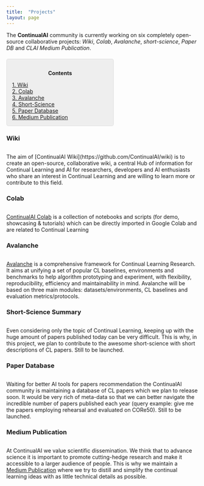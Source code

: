 ```yaml
---
title:  "Projects"
layout: page
---
```


The **ContinualAI** community is currently working on six completely open-source collaborative projects: *Wiki*, 
*Colab*, *Avalanche*, *short-science*, *Paper DB* and *CLAI Medium Publication*.

<div style="background: rgba(0,0,0,0.06) none repeat scroll 0% 0%; border: 1px solid rgb(222, 222, 222); padding: 1em; border-radius: 5px; margin-top:20px; max-width: 50%">
	<p style="text-align: center;"><strong>Contents</strong></p>
	<p style="text-align: left; margin-bottom: 0px;">	
		<a href="#wiki">1. Wiki</a><br>
		<a href="#colab">2. Colab</a><br>
		<a href="#avalanche">3. Avalanche</a><br>
		<a href="#short-science">4. Short-Science</a><br>
		<a href="#paperdb">5. Paper Database</a><br>
		<a href="#medium">6. Medium Publication</a>
	</p>
</div>

<a name="wiki"></a>
<h3 id="wiki" style="margin-bottom:30px">Wiki</h3>
The aim of [ContinualAI Wiki](https://github.com/ContinualAI/wiki) is to create an open-source, collaborative wiki, a central Hub of information for Continual Learning and AI for researchers, developers and AI enthusiasts who share an interest in Continual Learning and are willing to learn more or contribute to this field.

<a name="colab"></a>
<h3 id="colab" style="margin-bottom:30px">Colab</h3>

[ContinualAI Colab](https://github.com/ContinualAI/colab) is a collection of notebooks and scripts (for demo, showcasing & tutorials) which can be directly imported in Google Colab and are related to Continual Learning

<a name="avalanche"></a>
<h3 id="avalanche" style="margin-bottom:30px">Avalanche</h3>

[Avalanche](https://github.com/ContinualAI/avalanche) is a comprehensive framework for Continual Learning Research. It aims at unifying a set of popular CL baselines, environments and benchmarks to help algorithm prototyping and experiment, with flexibility, reproducibility, efficiency and maintainability in mind. Avalanche will be based on three main modules: datasets/environments, CL baselines and evaluation metrics/protocols.

<a name="short-science"></a>
<h3 id="avalanche" style="margin-bottom:30px">Short-Science Summary</h3>

Even considering only the topic of Continual Learning, keeping up with the huge amount of papers published today can be very difficult. This is why, in this project, we plan to contribute to the awesome short-science with short descriptions of CL papers. Still to be launched.

<a name="paperdb"></a>
<h3 id="paperdb" style="margin-bottom:30px">Paper Database</h3>

Waiting for better AI tools for papers recommendation the ContinualAI community is maintaining a database of CL papers which we plan to release soon. It would be very rich of meta-data so that we can better navigate the incredible number of papers published each year (query example: give me the papers employing rehearsal and evaluated on CORe50).  Still to be launched.

<a name="medium"></a>
<h3 id="medium" style="margin-bottom:30px">Medium Publication</h3>

At ContinualAI we value scientific dissemination. We think that to advance science it is important to promote cutting-hedge research and make it accessible to a larger audience of people. This is why we maintain a [Medium Publication](https://medium.com/continual-ai) where we try to distill and simplify the continual learning ideas with as little technical details as possible.


